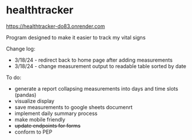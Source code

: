 # healthtracker
https://healthtracker-do83.onrender.com


Program designed to make it easier to track my vital signs

Change log:
* 3/18/24 - redirect back to home page after adding measurements
* 3/18/24 - change measurement output to readable table sorted by date

To do:
* generate a report collapsing measurements into days and time slots (pandas)
* visualize display
* save measurements to google sheets documenrt
* implement daily summary process
* make mobile friendly
* ~~update endpoints for forms~~
* conform to PEP
